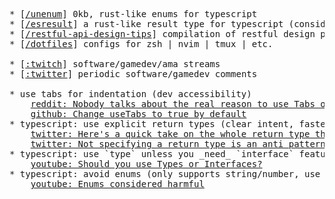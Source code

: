 <pre>
* [<a href="https://github.com/peterboyer/unenum">/unenum</a>] 0kb, rust-like enums for typescript
* [<a href="https://github.com/peterboyer/esresult">/esresult</a>] a rust-like result type for typescript (consider <a href="https://github.com/peterboyer/unenum">/unenum</a> instead!)
* [<a href="https://github.com/peterboyer/restful-api-design-tips">/restful-api-design-tips</a>] compilation of restful design principles
* [<a href="https://github.com/peterboyer/dotfiles">/dotfiles</a>] configs for zsh | nvim | tmux | etc.

* [<a href="https://www.twitch.tv/peterboyer_">:twitch</a>] software/gamedev/ama streams
* [<a href="https://twitter.com/peterboyer_">:twitter</a>] periodic software/gamedev comments

* use tabs for indentation (dev accessibility)
	<a href="https://www.reddit.com/r/javascript/comments/c8drjo/nobody_talks_about_the_real_reason_to_use_tabs/">reddit: Nobody talks about the real reason to use Tabs over Spaces</a>
	<a href="https://github.com/prettier/prettier/issues/7475/">github: Change useTabs to true by default</a>
* typescript: use explicit return types (clear intent, faster tsc)
	<a href="https://twitter.com/jon_dewitt_ts/status/1620988514317004801?s=20&t=Jj2idhGSt4oBpeYOIQ3-uQ">twitter: Here's a quick take on the whole return type thing...</a>
	<a href="https://twitter.com/ThePrimeagen/status/1620808334562697217?s=20&t=ZM-gCfYAC2_HQu361Ra2aA">twitter: Not specifying a return type is an anti pattern</a>
* typescript: use `type` unless you _need_ `interface` features (declaration merging)
	<a href="https://www.youtube.com/watch?v=zM9UPcIyyhQ">youtube: Should you use Types or Interfaces?</a>
* typescript: avoid enums (only supports string/number, use objects as const)
	<a href="https://www.youtube.com/watch?v=jjMbPt_H3RQ">youtube: Enums considered harmful</a>
</pre>
